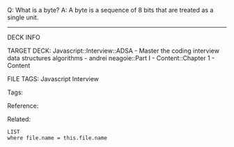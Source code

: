 Q: What is a byte?
A: A byte is a sequence of 8 bits that are treated as a single unit.
<!--ID: 1690026321924-->

---

DECK INFO

TARGET DECK: Javascript::Interview::ADSA - Master the coding interview data structures algorithms - andrei neagoie::Part I - Content::Chapter 1 - Content

FILE TAGS: Javascript Interview

Tags:

Reference:

Related:

```dataview
LIST
where file.name = this.file.name
```
